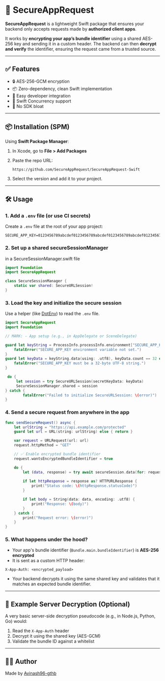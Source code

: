 # 🔐 SecureAppRequest

**SecureAppRequest** is a lightweight Swift package that ensures your backend only accepts requests made by **authorized client apps**.

It works by **encrypting your app’s bundle identifier** using a shared AES-256 key and sending it in a custom header. The backend can then **decrypt and verify** the identifier, ensuring the request came from a trusted source.

---

## ✅ Features

- 🔒 AES-256-GCM encryption  
- 📦 Zero-dependency, clean Swift implementation  
- 🔧 Easy developer integration  
- 🧵 Swift Concurrency support  
- 🧰 No SDK bloat  

---

## 📦 Installation (SPM)

Using **Swift Package Manager**:

1. In Xcode, go to **File > Add Packages**
2. Paste the repo URL:

   ```
   https://github.com/SecureAppRequest/SecureAppRequest-Swift
   ```

3. Select the version and add it to your project.

---

## 🛠 Usage

### 1. Add a `.env` file (or use CI secrets)

Create a `.env` file at the root of your app project:

```env
SECURE_APP_KEY=0123456789abcdef0123456789abcdef0123456789abcdef0123456789abcdef
```

### 2. Set up a shared secureSessionManager

in a SecureSessionManager.swift file

```swift
import Foundation
import SecureAppRequest

class SecureSessionManager {
    static var shared: SecureURLSession!
}
```

### 3. Load the key and initialize the secure session

Use a helper (like [DotEnv](https://github.com/swift-dotenv/swift-dotenv)) to read the `.env` file.

```swift
import SecureAppRequest
import Foundation

// MARK: - App setup (e.g., in AppDelegate or SceneDelegate)

guard let keyString = ProcessInfo.processInfo.environment["SECURE_APP_KEY"] else {
    fatalError("SECURE_APP_KEY environment variable not set.")
}
guard let keyData = keyString.data(using: .utf8), keyData.count == 32 else {
    fatalError("SECURE_APP_KEY must be a 32-byte UTF-8 string.")
}

 do {
     let session = try SecureURLSession(secretKeyData: keyData)
     SecureSessionManager.shared = session
} catch {
        fatalError("Failed to initialize SecureURLSession: \(error)")
}
```

### 4. Send a secure request from anywhere in the app

```swift
func sendSecureRequest() async {
    let urlString = "https://api.example.com/protected"
    guard let url = URL(string: urlString) else { return }

    var request = URLRequest(url: url)
    request.httpMethod = "GET"

    // ✅ Enable encrypted bundle identifier
    request.wantsEncryptedBundleIdentifier = true

    do {
        let (data, response) = try await secureSession.data(for: request)
        
        if let httpResponse = response as? HTTPURLResponse {
            print("Status code: \(httpResponse.statusCode)")
        }

        if let body = String(data: data, encoding: .utf8) {
            print("Response: \(body)")
        }
    } catch {
        print("Request error: \(error)")
    }
}
```

### 5. What happens under the hood?

- Your app's bundle identifier (`Bundle.main.bundleIdentifier`) is **AES-256 encrypted**
- It is sent as a custom HTTP header:

```http
X-App-Auth: <encrypted_payload>
```

- Your backend decrypts it using the same shared key and validates that it matches an expected bundle identifier.

---

## 🧪 Example Server Decryption (Optional)

A very basic server-side decryption pseudocode (e.g., in Node.js, Python, Go) would:

1. Read the `X-App-Auth` header  
2. Decrypt it using the shared key (AES-GCM)  
3. Validate the bundle ID against a whitelist

---

## 👨‍💻 Author

Made by [Avinash96-gthb](https://github.com/Avinash96-gthb)
